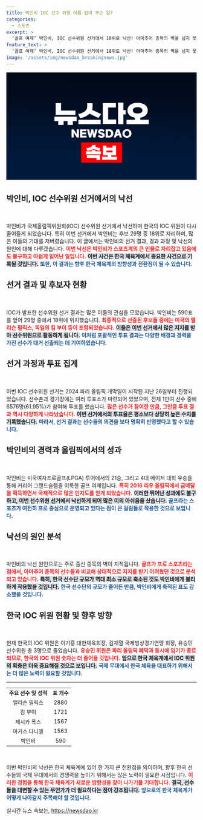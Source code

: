 ```yaml
---
title: 박인비 IOC 선수 위원 이름 없이 무슨 일?
categories:
  - 스포츠
excerpt: >
  ‘골프 여제’ 박인비, IOC 선수위원 선거에서 18위로 낙선! 아마추어 종목의 벽을 넘지 못한 그녀의 도전과 한계, 그리고 한국 IOC 위원 수 감소의 배경을 확인해보세요!
feature_text: >
  ‘골프 여제’ 박인비, IOC 선수위원 선거에서 18위로 낙선! 아마추어 종목의 벽을 넘지 못한 그녀의 도전과 한계, 그리고 한국 IOC 위원 수 감소의 배경을 확인해보세요!
image: '/assets/img/newsdao_breakingnews.jpg'
---
```


<p><img src="/assets/img/newsdao_breakingnews.jpg" alt="firstkoreanews 속보" /></p>

<h2 data-ke-size="size26">박인비, IOC 선수위원 선거에서의 낙선</h2>

<p data-ke-size="size16">&nbsp;</p>

<p>박인비가 국제올림픽위원회(IOC) 선수위원 선거에서 낙선하며 한국의 IOC 위원이 다시 줄어들게 되었습니다. 특히 이번 선거에서 박인비는 후보 29명 중 18위로 자리하며, 많은 이들의 기대를 저버렸습니다. 이 글에서는 박인비의 선거 결과, 경과 과정 및 낙선의 원인에 대해 다루겠습니다. <b><span style="color: #ee2323;">이번 낙선은 박인비가 스포츠계의 큰 인물로 자리잡고 있음에도 불구하고 아쉽게 일어난 일입니다.</span></b> <b><span style="background-color: #21538527;">이번 사건은 한국 체육계에서 중요한 사건으로 기록될 것입니다.</span></b> <b><span style="color: #1a5490;">또한, 이 결과는 향후 한국 체육계의 방향성과 전환점이 될 수 있습니다.</span></b></p>

<h2 data-ke-size="size26">선거 결과 및 후보자 현황</h2>

<p data-ke-size="size16">&nbsp;</p>

<p>IOC가 발표한 선수위원 선거 결과는 많은 이들의 관심을 모았습니다. 박인비는 590표를 얻어 29명 중에서 18위에 위치했습니다. <b><span style="color: #ee2323;">최종적으로 선출된 후보들 중에는 미국의 앨리슨 필릭스, 독일의 킴 부이 등이 포함되었습니다.</span></b> <b><span style="background-color: #21538527;">이들은 이번 선거에서 많은 지지를 받아 선수위원으로 활동하게 됩니다.</span></b> <b><span style="color: #1a5490;">이처럼 포괄적인 투표 결과는 다양한 배경과 경력을 가진 선수가 대거 선출되는 데 기여하였습니다.</span></b> </p>

<h2 data-ke-size="size26">선거 과정과 투표 집계</h2>

<p data-ke-size="size16">&nbsp;</p>

<p>이번 IOC 선수위원 선거는 2024 파리 올림픽 개막일이 시작된 지난 26일부터 진행되었습니다. 선수촌과 경기장에는 여러 투표소가 마련되어 있었으며, 전체 1만여 선수 중에 6576명(61.95%)가 참여해 투표를 했습니다. <b><span style="color: #ee2323;">많은 선수가 참여한 만큼, 그만큼 투표 결과 역시 다양하게 나타났습니다.</span></b> <b><span style="background-color: #21538527;">이번 선거에서의 투표율은 평소보다 상당히 높은 수치를 기록했습니다.</span></b> <b><span style="color: #1a5490;">따라서, 선거 결과는 선수들의 의견을 보다 명확히 반영했다고 할 수 있습니다.</span></b></p>

<h2 data-ke-size="size26">박인비의 경력과 올림픽에서의 성과</h2>

<p data-ke-size="size16">&nbsp;</p>

<p>박인비는 미국여자프로골프(LPGA) 투어에서의 21승, 그리고 4대 메이저 대회 우승을 통해 커리어 그랜드슬램을 이룩한 골프 여제입니다. <b><span style="color: #ee2323;">특히 2016 리우 올림픽에서 금메달을 획득하면서 국제적으로 많은 인지도를 얻게 되었습니다.</span></b> <b><span style="background-color: #21538527;">이러한 뛰어난 성과에도 불구하고, 이번 선수위원 선거에서 낙선하게 되어 많은 이의 아쉬움을 샀습니다.</span></b> <b><span style="color: #1a5490;">골프라는 스포츠가 여전히 프로 중심으로 운영되고 있다는 점이 큰 걸림돌로 작용한 것으로 보입니다.</span></b></p>

<h2 data-ke-size="size26">낙선의 원인 분석</h2>

<p data-ke-size="size16">&nbsp;</p>

<p>박인비의 낙선 원인으로는 주로 출신 종목의 벽이 지적됩니다. <b><span style="color: #ee2323;">골프가 프로 스포츠라는 점에서, 아마추어 종목의 선수들과 비교해 상대적으로 지지를 받기 어려웠던 것으로 분석되고 있습니다.</span></b> <b><span style="background-color: #21538527;">특히, 한국 선수단 규모가 역대 최소 규모로 축소된 것도 박인비에게 불리하게 작용했을 것입니다.</span></b> <b><span style="color: #1a5490;">한국 선수단의 규모가 줄어든 만큼, 박인비에게 축적된 표도 감소했을 것입니다.</span></b></p>

<h2 data-ke-size="size26">한국 IOC 위원 현황 및 향후 방향</h2>

<p data-ke-size="size16">&nbsp;</p>

<p>현재 한국의 IOC 위원은 이기흥 대한체육회장, 김재열 국제빙상경기연맹 회장, 유승민 선수위원 총 3명으로 줄었습니다. <b><span style="color: #ee2323;">유승민 위원은 파리 올림픽 폐막과 동시에 임기가 종료되므로, 한국의 IOC 위원 숫자는 더 줄어들 것입니다.</span></b> <b><span style="background-color: #21538527;">앞으로 한국 체육계에서 IOC 위원의 확충은 더욱 중요해질 것으로 보입니다.</span></b> <b><span style="color: #1a5490;">국제 무대에서 한국 체육을 대표하기 위해서는 더 많은 노력이 필요할 것입니다.</span></b></p>

<hr />

<table width="100%" cellspacing="0" cellpadding="0">
    <tbody>
        <tr>
            <td style="text-align: center; height: 17px;"><b>주요 선수 및 성적</b></td>
            <td style="text-align: center; height: 17px;"><b>표 개수</b></td>
        </tr>
        <tr>
            <td style="text-align: center; height: 17px;">앨리슨 필릭스</td>
            <td style="text-align: center; height: 17px;">2880</td>
        </tr>
        <tr>
            <td style="text-align: center; height: 17px;">킴 부이</td>
            <td style="text-align: center; height: 17px;">1721</td>
        </tr>
        <tr>
            <td style="text-align: center; height: 17px;">제시카 폭스</td>
            <td style="text-align: center; height: 17px;">1567</td>
        </tr>
        <tr>
            <td style="text-align: center; height: 17px;">마커스 다니엘</td>
            <td style="text-align: center; height: 17px;">1563</td>
        </tr>
        <tr>
            <td style="text-align: center; height: 17px;">박인비</td>
            <td style="text-align: center; height: 17px;">590</td>
        </tr>
    </tbody>
</table>

<p data-ke-size="size16">&nbsp;</p>

<p>이번 박인비의 낙선은 한국 체육계에 있어 한 가지 큰 전환점을 의미하며, 향후 한국 선수들의 국제 무대에서의 경쟁력을 높이기 위해서는 많은 노력이 필요한 시점입니다. <b><span style="color: #ee2323;">이러한 경험을 통해 한국 체육계가 새로운 방향성을 찾아 나가기를 기대합니다.</span></b> <b><span style="background-color: #21538527;">결국, 선수들을 대변할 수 있는 무언가가 더 필요하다는 점이 강조됩니다.</span></b> <b><span style="color: #1a5490;">앞으로의 한국 체육계가 어떻게 나아갈지 주목해야 할 것입니다.</span></b></p>
실시간 뉴스 속보는, <a href="https://newsdao.kr" rel="dofollow">https://newsdao.kr</a>


